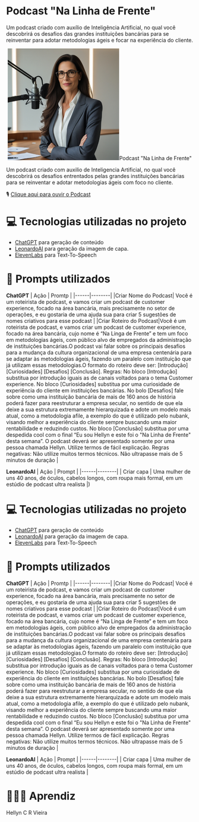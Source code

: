 # Podcast "Na Linha de Frente"

Um podcast criado com auxílio de Inteligência Artificial, no qual você descobrirá os desafios das grandes instituições bancárias para se reinventar para adotar metodologias ágeis e focar na experiência do cliente.

<p align="center">
<img 
    src="https://raw.githubusercontent.com/HellynCRV/prompts-for-podcast-generate-by-ia/13b5224f35359a82bb93c7f23ca9ee48bb5821ea/Capa%20Podcast.jpg"
    width="300"


# Podcast "Na Linha de Frente"

Um podcast criado com auxilio de Inteligencia Artificial, no qual você descobrirá os desafios entrentados pelas grandes instituições bancárias para se reinventar e adotar metodologias ágeis com foco no cliente.

🎙️ [Clique aqui para ouvir o Podcast](https://audiomack.com/anagalli/song/menos-baguna-mais-paz-ep1-iniciando-sua-jornada-minimalista)

# 💻 Tecnologias utilizadas no projeto
- [ChatGPT](https://chatgpt.com/) para geração de conteúdo
- [LeonardoAI](https://app.leonardo.ai/) para geração da imagem de capa.
- [ElevenLabs](https://elevenlabs.io/app/home) para Text-To-Speech

# 🧠 Prompts utilizados

**ChatGPT**
| Ação | Promtp |
|------|--------|
|Criar Nome do Podcast| Você é um roteirista de podcast, e vamos criar um podcast de customer experience, focado na área bancária, mais precisamente no setor de operações, e eu gostaria de uma ajuda sua para criar 5 sugestões de nomes criativos para esse podcast |
|Criar Roteiro do Podcast|Você é um roteirista de podcast, e vamos criar um podcast de customer experience, focado na área bancária, cujo nome é “Na Linga de Frente” e tem um foco em metodologias ágeis, com público alvo de empregados da administração de instituições bancárias.O podcast vai falar sobre os principais desafios para a mudança da cultura organizacional de uma empresa centenária para se adaptar às metodologias ágeis, fazendo um paralelo com instituição que já utilizam essas metodologias.O formato do roteiro deve ser: [Introdução] [Curiosidades] [Desafios] [Conclusão]. Regras: No bloco [Introdução] substitua por introdução iguais as de canais voltados para o tema Customer experience. No bloco [Curiosidades] substitua por uma curiosidade de experiência do cliente em instituições bancárias. No bolo [Desafios] fale sobre como uma instituição bancária de mais de 160 anos de história poderá fazer para reestruturar a empresa secular, no sentido de que ela deixe a sua estrutura extremamente hierarquizada e adote um modelo mais atual, como a metodologia afile, a exemplo do que é utilizado pelo nubank, visando melhor a experiência do cliente sempre buscando uma maior rentabilidade e reduzindo custos. No bloco [Conclusão] substitua por uma despedida cool com o final “Eu sou Hellyn e este foi o "Na Linha de Frente" desta semana”. O podcast deverá ser apresentado somente por uma pessoa chamada Hellyn. 
Utilize termos de fácil explicação. Regras negativas: Não utilize muitos termos técnicos. Não ultrapasse mais de 5 minutos de duração |



**LeonardoAI**
| Ação | Prompt |
|------|--------|
| Criar capa | Uma mulher de uns 40 anos, de óculos, cabelos longos, com roupa mais formal, em um estúdio de podcast ultra realista |)

# 💻 Tecnologias utilizadas no projeto
- [ChatGPT](https://chatgpt.com/) para geração de conteúdo
- [LeonardoAI](https://app.leonardo.ai/) para geração da imagem de capa.
- [ElevenLabs](https://elevenlabs.io/app/home) para Text-To-Speech

# 🧠 Prompts utilizados

**ChatGPT**
| Ação | Promtp |
|------|--------|
|Criar Nome do Podcast| Você é um roteirista de podcast, e vamos criar um podcast de customer experience, focado na área bancária, mais precisamente no setor de operações, e eu gostaria de uma ajuda sua para criar 5 sugestões de nomes criativos para esse podcast |
|Criar Roteiro do Podcast|Você é um roteirista de podcast, e vamos criar um podcast de customer experience, focado na área bancária, cujo nome é “Na Linga de Frente” e tem um foco em metodologias ágeis, com público alvo de empregados da administração de instituições bancárias.O podcast vai falar sobre os principais desafios para a mudança da cultura organizacional de uma empresa centenária para se adaptar às metodologias ágeis, fazendo um paralelo com instituição que já utilizam essas metodologias.O formato do roteiro deve ser: [Introdução] [Curiosidades] [Desafios] [Conclusão]. Regras: No bloco [Introdução] substitua por introdução iguais as de canais voltados para o tema Customer experience. No bloco [Curiosidades] substitua por uma curiosidade de experiência do cliente em instituições bancárias. No bolo [Desafios] fale sobre como uma instituição bancária de mais de 160 anos de história poderá fazer para reestruturar a empresa secular, no sentido de que ela deixe a sua estrutura extremamente hierarquizada e adote um modelo mais atual, como a metodologia afile, a exemplo do que é utilizado pelo nubank, visando melhor a experiência do cliente sempre buscando uma maior rentabilidade e reduzindo custos. No bloco [Conclusão] substitua por uma despedida cool com o final “Eu sou Hellyn e este foi o "Na Linha de Frente" desta semana”. O podcast deverá ser apresentado somente por uma pessoa chamada Hellyn. 
Utilize termos de fácil explicação. Regras negativas: Não utilize muitos termos técnicos. Não ultrapasse mais de 5 minutos de duração |



**LeonardoAI**
| Ação | Prompt |
|------|--------|
| Criar capa | Uma mulher de uns 40 anos, de óculos, cabelos longos, com roupa mais formal, em um estúdio de podcast ultra realista |

# 👩🏻‍🎓 Aprendiz

Hellyn C R Vieira
